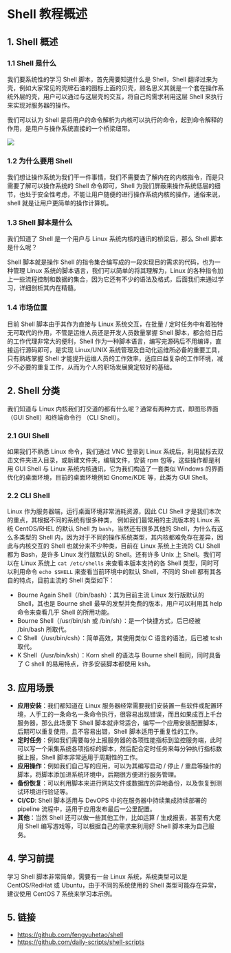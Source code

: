 # Shell 教程概述

## 1. Shell 概述

### 1.1 Shell 是什么

我们要系统性的学习 Shell 脚本，首先需要知道什么是 Shell，Shell 翻译过来为壳，例如大家常见的壳牌石油的图标上面的贝壳，顾名思义其就是一个套在操作系统外层的壳，用户可以通过与这层壳的交互，将自己的需求利用这层 Shell 来执行来实现对服务器的操作。

我们可以认为 Shell 是将用户的命令解析为内核可以执行的命令，起到命令解释的作用，是用户与操作系统直接的一个桥梁纽带。

![](https://kaliarch-bucket-1251990360.cos.ap-beijing.myqcloud.com/blog_img/20220212122242.png)

### 1.2 为什么要用 Shell

我们想让操作系统为我们干一件事情，我们不需要去了解内在的内核指令，而是只需要了解可以操作系统的 Shell 命令即可，Shell 为我们屏蔽来操作系统低层的细节，也处于安全性考虑，不能让用户随便的进行操作系统内核的操作，通俗来说，shell 就是让用户更简单的操作计算机。

### 1.3 Shell 脚本是什么

我们知道了 Shell 是一个用户与 Linux 系统内核的通讯的桥梁后，那么 Shell 脚本是什么呢？

Shell 脚本就是操作 Shell 的指令集合编写成的一段实现目的需求的代码，也为一种管理 Linux 系统的脚本语言，我们可以简单的将其理解为，Linux 的各种指令加上一些流程控制和数据的集合，因为它还有不少的语法及格式，后面我们来通过学习，详细剖析其内在精髓。

### 1.4 市场位置

目前 Shell 脚本由于其作为直接与 Linux 系统交互，在批量 / 定时任务中有着独特无可取代的作用，不管是运维人员还是开发人员数量掌握 Shell 脚本，都会给日后的工作代理非常大的便利，Shell 作为一种脚本语言，编写完源码后不用编译，直接运行源码即可，是实现 Linux/UNIX 系统管理及自动化运维所必备的重要工具， 只有熟练掌握 Shell 才能提升运维人员的工作效率，适应曰益复杂的工作环境，减少不必要的重复工作，从而为个人的职场发展奠定较好的基础。

## 2. Shell 分类

我们知道与 Linux 内核我们打交道的都有什么呢？通常有两种方式，即图形界面 （GUI Shell）和终端命令行 （CLI Shell）。

### 2.1 GUI Shell

如果我们不熟悉 Linux 命令，我们通过 VNC 登录到 Linux 系统后，利用鼠标去双击文件夹进入目录，或新建文件夹，编辑文件，安装 rpm 包等，这些操作都是利用 GUI Shell 与 Linux 系统内核通讯，它为我们构造了一套类似 Windows 的界面优化的桌面环境，目前的桌面环境例如 Gnome/KDE 等，此类为 GUI Shell。

### 2.2 CLI Shell

Linux 作为服务器端，运行桌面环境非常消耗资源，因此 CLI Shell 才是我们本次的重点，其根据不同的系统有很多种类，
例如我们最常用的主流版本的 Linux 系统 CentOS/RHEL 的默认 Shell 为 `bash`，当然还有很多其他的 Shell，为什么有这么多类型的 Shell 内，因为对于不同的操作系统类型，其内核都难免存在差异，因此与内核交互的 Shell 也就分来不少种类，目前在 Linux 系统上主流的 CLI Shell 都为 Bash，是许多 Linux 发行版默认的 Shell。还有许多 Unix 上 Shell。我们可以在 Linux 系统上 `cat /etc/shells` 来查看本版本支持的各 Shell 类型，同时可以利用命令 `echo $SHELL` 来查看当前环境中的默认 Shell，不同的 Shell 都有其各自的特点，目前主流的 Shell 类型如下：

- Bourne Again Shell（/bin/bash）：其为目前主流 Linux 发行版默认的 Shell，其也是 Bourne shell 最早的发型并免费的版本，用户可以利用其 help 命令来查看几乎 Shell 的所用功能。
- Bourne Shell（/usr/bin/sh 或 /bin/sh）：是一个快捷方式，后已经被 /bin/bash 所取代。
- C Shell（/usr/bin/csh）：简单高效，其使用类似 C 语言的语法，后已被 tcsh 取代。
- K Shell（/usr/bin/ksh）：Korn shell 的语法与 Bourne shell 相同，同时具备了 C shell 的易用特点，许多安装脚本都使用 ksh。

## 3. 应用场景

- **应用安装**：我们都知道在 Linux 服务器经常需要我们安装置一些软件或配置环境，人手工的一条命名一条命令执行，很容易出现错误，而且如果成百上千台服务器，那么此场景下 Shell 脚本就非常适合，编写一个应用安装配置脚本，后期可以重复使用，且不容易出错，Shell 脚本适用于重复性的工作。
- **定时任务**：例如我们需要每分上报服务器的各项性能指标到监控服务端，此时可以写一个采集系统各项指标的脚本，然后配合定时任务来每分钟执行指标数据上报，Shell 脚本非常适用于周期性的工作。
- **应用操作**：例如我们自己写的应用，可以为其编写启动 / 停止 / 重启等操作的脚本，将脚本添加进系统环境中，后期很方便进行服务管理。
- **备份恢复**：可以利用脚本来进行网站文件或数据库的异地备份，以及恢复到测试环境进行验证等。
- **CI/CD**: Shell 脚本适用与 DevOPS 中的在服务器中持续集成持续部署的 pipeline 流程中，适用于应用发布最后一公里配置。
- **其他**：当然 Shell 还可以做一些其他工作，比如运算 / 生成报表，甚至有大佬用 Shell 编写游戏等，可以根据自己的需求来利用好 Shell 脚本来为自己服务。

## 4. 学习前提

学习 Shell 脚本非常简单，需要有一台 Linux 系统，系统类型可以是 CentOS/RedHat 或 Ubuntu，由于不同的系统使用的 Shell 类型可能存在异常，建议使用 CentOS 7 系统来学习本示例。

## 5. 链接

- https://github.com/fengyuhetao/shell
- https://github.com/daily-scripts/shell-scripts
